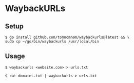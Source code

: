 # WaybackURLs

## Setup

```
$ go install github.com/tomnomnom/waybackurls@latest && \
sudo cp ~/go/bin/waybackurls /usr/local/bin
```

## Usage

`$ waybackurls <website.com> > urls.txt`

`$ cat domains.txt | waybackurls > urls.txt`